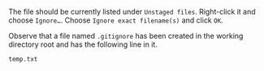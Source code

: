 The file should be currently listed under `Unstaged files`. Right-click it and choose `Ignore…`. Choose `Ignore exact filename(s)` and click `OK`.

Observe that a file named `.gitignore` has been created in the working directory root and has the following line in it.

```{heading=".gitignore"}
temp.txt
```
